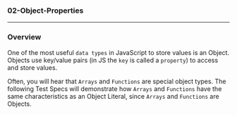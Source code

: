### 02-Object-Properties

<hr>

### Overview

One of the most useful `data types` in JavaScript to store values is an Object. Objects use key/value pairs (in JS the `key` is called a `property`) to access and store values.

Often, you will hear that `Arrays` and `Functions` are special object types. The following Test Specs will demonstrate how `Arrays` and `Functions` have the same characteristics as an Object Literal, since `Arrays` and `Functions` are Objects.
